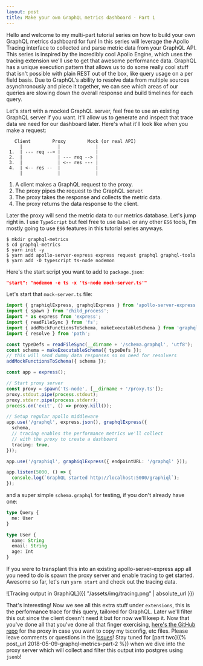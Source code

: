 ```yaml
---
layout: post
title: Make your own GraphQL metrics dashboard - Part 1
---
```


Hello and welcome to my multi-part tutorial series on how to build your own GraphQL metrics dashboard for fun! In this series will leverage the Apollo Tracing interface to collected and parse metric data from your GraphQL API. This series is inspired by the incredibly cool Apollo Engine, which uses the tracing extension we'll use to get that awesome performance data. GraphQL has a unique execution pattern that allows us to do some really cool stuff that isn't possible with plain REST out of the box, like query usage on a per field basis. Due to GraphQL's ability to resolve data from multiple sources asynchronously and piece  it together, we can see which areas of our queries are slowing down the overall response and build timelines for each query.

Let's start with a mocked GraphQL server, feel free to use an existing GraphQL server if you want. It'll allow us to generate and inspect that trace data we need for our dashboard later. Here's what it'll look like when you make a request:

```
   Client        Proxy        Mock (or real API)
     |             |             |
 1.  | --- req --> |             |
 2.  |             | --- req --> |
 3.  |             | <-- res --- |
 4.  | <-- res --  |             |
     |             |             |
```

1. A client makes a GraphQL request to the proxy.
2. The proxy pipes the request to the GraphQL server.
3. The proxy takes the response and collects the metric data.
4. The proxy returns the data response to the client.

Later the proxy will send the metric data to our metrics database. Let's jump right in. I use `TypeScript` but feel free to use `Babel` or any other `ES6` tools, I'm mostly going to use `ES6` features in this tutorial series anyways.

```
$ mkdir graphql-metrics
$ cd graphql-metrics
$ yarn init -y
$ yarn add apollo-server-express express request graphql graphql-tools
$ yarn add -D typescript ts-node nodemon
```

Here's the start script you want to add to `package.json`:

```json
"start": "nodemon -e ts -x 'ts-node mock-server.ts'"
```

Let's start that `mock-server.ts` file:

```typescript
import { graphiqlExpress, graphqlExpress } from 'apollo-server-express';
import { spawn } from 'child_process';
import * as express from 'express';
import { readFileSync } from 'fs';
import { addMockFunctionsToSchema, makeExecutableSchema } from 'graphql-tools';
import { resolve } from 'path';

const typeDefs = readFileSync(__dirname + '/schema.graphql', 'utf8');
const schema = makeExecutableSchema({ typeDefs });
// this will send dummy data responses so no need for resolvers
addMockFunctionsToSchema({ schema });

const app = express();

// Start proxy server
const proxy = spawn('ts-node', [__dirname + '/proxy.ts']);
proxy.stdout.pipe(process.stdout);
proxy.stderr.pipe(process.stderr);
process.on('exit', () => proxy.kill());

// Setup regular apollo middleware
app.use('/graphql', express.json(), graphqlExpress({
  schema,
  // tracing enables the performance metrics we'll collect
  // with the proxy to create a dashboard
  tracing: true,
}));

app.use('/graphiql', graphiqlExpress({ endpointURL: '/graphql' }));

app.listen(5000, () => {
  console.log(`GraphQL started http://localhost:5000/graphiql`);
});
```

and a super simple `schema.graphql` for testing, if you don't already have one:

```typescript
type Query {
  me: User
}

type User {
  name: String
  email: String
  age: Int
}
```

If you were to transplant this into an existing apollo-server-express app all you need to do is spawn the proxy server and enable tracing to get started. Awesome so far, let's run `yarn start` and check out the tracing data.

![Tracing output in GraphiQL]({{ "/assets/img/tracing.png" | absolute_url }}) 

That's interesting! Now we see all this extra stuff under `extensions`, this is the performance trace for this query, tailored for GraphQL. Later we'll filter this out since the client doesn't need it but for now we'll keep it. Now that you've done all that you've done all that finger exercising, [here's the GitHub repo](https://github.com/mpicard/graphql-metrics-proxy/tree/part-1) for the proxy in case you want to copy my tsconfig, etc files. Please leave comments or questions in the [Issues](https://github.com/mpicard/graphql-metrics-proxy/issues)! Stay tuned for [part two]({% post_url 2018-05-09-graphql-metrics-part-2 %}) when we dive into the proxy server which will collect and filter this output into postgres using `jsonb`!
